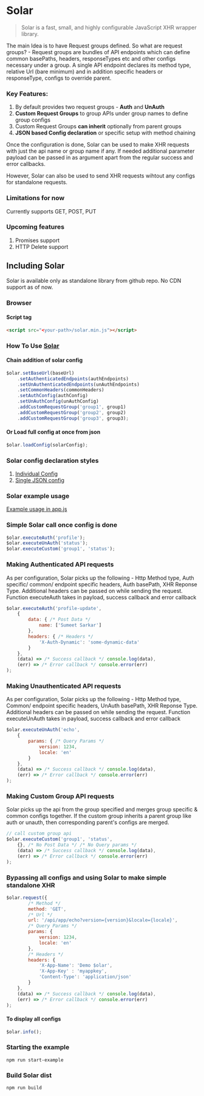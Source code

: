 # Solar

> Solar is a fast, small, and highly configurable JavaScript XHR wrapper library.

The main Idea is to have Request groups defined. So what are request groups? - Request groups are bundles of API endpoints which can define common basePaths, headers, responseTypes etc and other configs necessary under a group. A single API endpoint declares its method type, relative Url (bare minimum) and in addition specific headers or responseType, configs to override parent.

### Key Features:
1. By default provides two request groups - **Auth** and **UnAuth**
2. **Custom Request Groups** to group APIs under group names to define group configs
3. Custom Request Groups **can inherit** optionally from parent groups
4. **JSON based Config declaration** or specific setup with method chaining

Once the configuration is done, Solar can be used to make XHR requests with just the api name or group name if any. If needed additional parameter payload can be passed in as argument apart from the regular success and error callbacks.

However, Solar can also be used to send XHR requests wihtout any configs for standalone requests.

### Limitations for now
Currently supports GET, POST, PUT

### Upcoming features
1. Promises support
2. HTTP Delete support

## Including Solar
Solar is available only as standalone library from github repo. No CDN support as of now.

### Browser
#### Script tag

```html
<script src="<your-path>/solar.min.js"></script>
```

### How To Use [Solar](lib/solar.js)

#### Chain addition of solar config
```js
$olar.setBaseUrl(baseUrl)
    .setAuthenticatedEndpoints(authEndpoints)
    .setUnAuthenticatedEndpoints(unAuthEndpoints)
    .setCommonHeaders(commonHeaders)
    .setAuthConfig(authConfig)
    .setUnAuthConfig(unAuthConfig)
    .addCustomRequestGroup('group1', group1)
    .addCustomRequestGroup('group2', group2)
    .addCustomRequestGroup('group3', group3);
```

#### Or Load full config at once from json
```js
$olar.loadConfig(solarConfig);
```

### Solar config declaration styles
1. [Individual Config](examples/config.js)
2. [Single JSON config](examples/config-v2.js)

### Solar example usage
[Example usage in app.js](examples/app.js)

### Simple Solar call once config is done
```js
$olar.executeAuth('profile');
$olar.executeUnAuth('status');
$olar.executeCustom('group1', 'status');
```

### Making Authenticated API requests
As per configuration, Solar picks up the following -
Http Method type, Auth specific/ common/ endpoint specific headers, Auth basePath, XHR Reponse Type.
Additional headers can be passed on while sending the request.
Function executeAuth takes in payload, success callback and error callback

```js
$olar.executeAuth('profile-update',
    {   
        data: { /* Post Data */
            name: ['Sumeet Sarkar']
        },
        headers: { /* Headers */
            'X-Auth-Dynamic': 'some-dynamic-data'
        }
    },
    (data) => /* Success callback */ console.log(data),
    (err) => /* Error callback */ console.error(err)
);
```

### Making Unauthenticated API requests
As per configuration, Solar picks up the following -
Http Method type, Common/ endpoint specific headers, UnAuth basePath, XHR Reponse Type.
Additional headers can be passed on while sending the request.
Function executeUnAuth takes in payload, success callback and error callback

```js
$olar.executeUnAuth('echo', 
    {   
        params: { /* Query Params */
            version: 1234,
            locale: 'en'
        }
    },
    (data) => /* Success callback */ console.log(data),
    (err) => /* Error callback */ console.error(err)
);
```

### Making Custom Group API requests
Solar picks up the api from the group specified and merges group specific & common configs together.
If the custom group inherits a parent group like auth or unauth, then corresponding parent's configs are merged.

```js
// call custom group api
$olar.executeCustom('group1', 'status', 
    {}, /* No Post Data */ /* No Query params */
    (data) => /* Success callback */ console.log(data),
    (err) => /* Error callback */ console.error(err)
);
```


### Bypassing all configs and using Solar to make simple standalone XHR
```js
$olar.request({
        /* Method */
        method: 'GET',
        /* Url */
        url: '/api/app/echo?version={version}&locale={locale}',
        /* Query Params */
        params: { 
            version: 1234,
            locale: 'en'
        },
        /* Headers */
        headers: {
            'X-App-Name': 'Demo $olar',
            'X-App-Key' : 'myappkey',
            'Content-Type': 'application/json'
        }
    },
    (data) => /* Success callback */ console.log(data),
    (err) => /* Error callback */ console.error(err)
);
```

#### To display all configs
```js
$olar.info();
```

### Starting the example
    npm run start-example

### Build Solar dist
    npm run build
